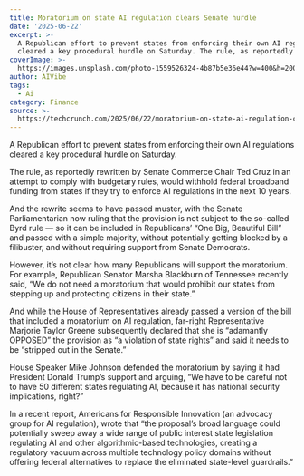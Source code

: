 ```yaml
---
title: Moratorium on state AI regulation clears Senate hurdle
date: '2025-06-22'
excerpt: >-
  A Republican effort to prevent states from enforcing their own AI regulations
  cleared a key procedural hurdle on Saturday. The rule, as reportedly rew...
coverImage: >-
  https://images.unsplash.com/photo-1559526324-4b87b5e36e44?w=400&h=200&fit=crop&auto=format
author: AIVibe
tags:
  - Ai
category: Finance
source: >-
  https://techcrunch.com/2025/06/22/moratorium-on-state-ai-regulation-clears-senate-hurdle/
---
```

A Republican effort to prevent states from enforcing their own AI regulations cleared a key procedural hurdle on Saturday.

The rule, as reportedly rewritten by Senate Commerce Chair Ted Cruz in an attempt to comply with budgetary rules, would withhold federal broadband funding from states if they try to enforce AI regulations in the next 10 years.


	
	




	
	



And the rewrite seems to have passed muster, with the Senate Parliamentarian now ruling that the provision is not subject to the so-called Byrd rule — so it can be included in Republicans’ “One Big, Beautiful Bill” and passed with a simple majority, without potentially getting blocked by a filibuster, and without requiring support from Senate Democrats.

However, it’s not clear how many Republicans will support the moratorium. For example, Republican Senator Marsha Blackburn of Tennessee recently said, “We do not need a moratorium that would prohibit our states from stepping up and protecting citizens in their state.”

And while the House of Representatives already passed a version of the bill that included a moratorium on AI regulation, far-right Representative Marjorie Taylor Greene subsequently declared that she is “adamantly OPPOSED” the provision as “a violation of state rights” and said it needs to be “stripped out in the Senate.” 

House Speaker Mike Johnson defended the moratorium by saying it had President Donald Trump’s support and arguing, “We have to be careful not to have 50 different states regulating AI, because it has national security implications, right?”

In a recent report, Americans for Responsible Innovation (an advocacy group for AI regulation), wrote that “the proposal’s broad language could potentially sweep away a wide range of public interest state legislation regulating AI and other algorithmic-based technologies, creating a regulatory vacuum across multiple technology policy domains without offering federal alternatives to replace the eliminated state-level guardrails.”

	
		
